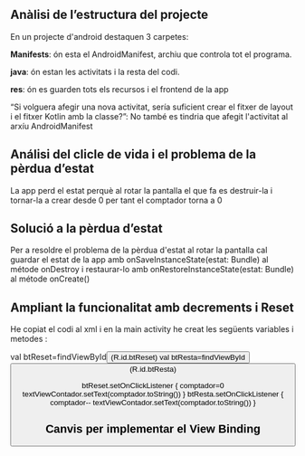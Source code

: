 ## Anàlisi de l’estructura del projecte

En un projecte d'android destaquen 3 carpetes: 


**Manifests**: ón esta el AndroidManifest, archiu que controla tot el programa.


**java**: ón estan les activitats i la resta del codi.


**res**: ón es guarden tots els recursos i el frontend de la app

“Si volguera afegir una nova activitat, sería suficient crear el fitxer de layout i el fitxer Kotlin amb la classe?”:
No també es tindria que afegit l'activitat al arxíu AndroidManifest

## Análisi del clicle de vida i el problema de la pèrdua d’estat

La app perd el estat perquè al rotar la pantalla el que fa es destruir-la i tornar-la a crear desde 0 per tant el comptador torna a 0

## Solució a la pèrdua d’estat

Per a resoldre el problema de la pèrdua d'estat al rotar la pantalla cal guardar el estat de la app amb onSaveInstanceState(estat: Bundle)
al métode onDestroy i restaurar-lo amb onRestoreInstanceState(estat: Bundle) al métode onCreate()

## Ampliant la funcionalitat amb decrements i Reset

He copiat el codi al xml i en la main activity he creat les següents variables i metodes :

 val btReset=findViewById<Button>(R.id.btReset)
 val btResta=findViewById<Button>(R.id.btResta)

  btReset.setOnClickListener {
            comptador=0
            textViewContador.setText(comptador.toString())
        }
        btResta.setOnClickListener {
            comptador--
            textViewContador.setText(comptador.toString())
        }

## Canvis per implementar el View Binding

